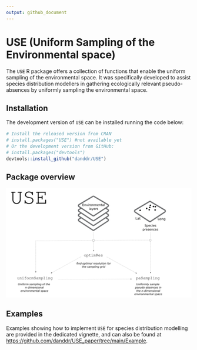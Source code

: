 ```yaml
---
output: github_document
---
```


<!-- README.md is generated from README.Rmd. Please edit that file -->



# USE (Uniform Sampling of the Environmental space)

The `USE` R package offers a collection of functions that enable the uniform sampling of the environmental space. It was specifically developed to assist species distribution modellers in gathering ecologically relevant pseudo-absences by uniformly sampling the environmental space.

<!-- badges: start -->
<!-- badges: end -->

## Installation

The development version of `USE` can be installed running the code below:

```r
# Install the released version from CRAN
# install.packages("USE") #not available yet
# Or the development version from GitHub:
# install.packages("devtools")
devtools::install_github("danddr/USE")
```

## Package overview


![](man/figures/use_website_figure.png)

## Examples
Examples showing how to implement `USE` for species distribution modelling are provided in the dedicated vignette, and can also be found at https://github.com/danddr/USE_paper/tree/main/Example.
